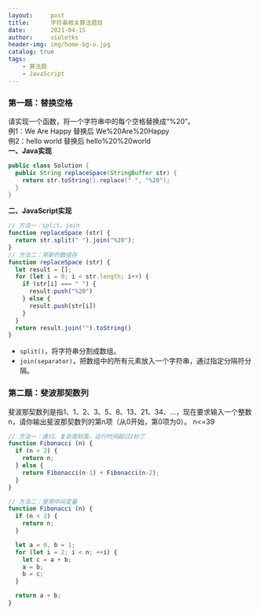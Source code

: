 ```yaml
---
layout:     post
title:      字符串相关算法题目
date:       2021-04-15
author:     violetks
header-img: img/home-bg-o.jpg
catalog: true
tags:
    - 算法题
    - JavaScript
---
```


### 第一题：替换空格
请实现一个函数，将一个字符串中的每个空格替换成“%20”。<br>
例1：We Are Happy 替换后 We%20Are%20Happy<br>
例2：hello  world 替换后 hello%20%20world<br>
**一、Java实现**<br>
```java
public class Solution {
  public String replaceSpace(StringBuffer str) {
    return str.toString().replace(" ", "%20");
  }
}
```
**二、JavaScript实现**<br>
```javascript
// 方法一：split、join
function replaceSpace (str) {
  return str.split(" ").join("%20");
}
// 方法二：用新的数组存
function replaceSpace (str) {
  let result = [];
  for (let i = 0; i < str.length; i++) {
    if (str[i] === " ") {
      result.push("%20")
    } else {
      result.push(str[i])
    }
  }
  return result.join("").toString()
}
```

- `split()`，将字符串分割成数组。
- `join(separator)`，把数组中的所有元素放入一个字符串，通过指定分隔符分隔。

### 第二题：斐波那契数列
斐波那契数列是指1、1、2、3、5、8、13、21、34、...，现在要求输入一个整数n，请你输出斐波那契数列的第n项（从0开始，第0项为0）。
n<=39<br>
```javascript
// 方法一：递归，复杂度较高，运行时间超过2秒了
function Fibonacci (n) {
  if (n < 2) {
    return n;
  } else {
    return Fibonacci(n-1) + Fibonacci(n-2);
  }
}

// 方法二：使用中间变量
function Fibonacci (n) {
  if (n < 2) {
    return n;
  }

  let a = 0, b = 1;
  for (let i = 2; i < n; ++i) {
    let c = a + b;
    a = b;
    b = c;
  }

  return a + b;
}
```